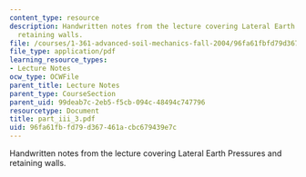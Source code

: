 ```yaml
---
content_type: resource
description: Handwritten notes from the lecture covering Lateral Earth Pressures and
  retaining walls.
file: /courses/1-361-advanced-soil-mechanics-fall-2004/96fa61fbfd79d367461acbc679439e7c_part_iii_3.pdf
file_type: application/pdf
learning_resource_types:
- Lecture Notes
ocw_type: OCWFile
parent_title: Lecture Notes
parent_type: CourseSection
parent_uid: 99deab7c-2eb5-f5cb-094c-48494c747796
resourcetype: Document
title: part_iii_3.pdf
uid: 96fa61fb-fd79-d367-461a-cbc679439e7c
---
```

Handwritten notes from the lecture covering Lateral Earth Pressures and retaining walls.

